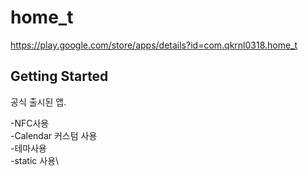# home_t

https://play.google.com/store/apps/details?id=com.qkrnl0318.home_t

## Getting Started

공식 출시된 앱.

-NFC사용\
-Calendar 커스텀 사용\
-테마사용\
-static 사용\
